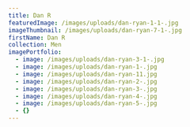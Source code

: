 ```yaml
---
title: Dan R
featuredImage: /images/uploads/dan-ryan-1-1-.jpg
imageThumbnail: /images/uploads/dan-ryan-7-1-.jpg
firstName: Dan R
collection: Men
imagePortfolio:
  - image: /images/uploads/dan-ryan-3-1-.jpg
  - image: /images/uploads/dan-ryan-1-.jpg
  - image: /images/uploads/dan-ryan-11.jpg
  - image: /images/uploads/dan-ryan-2-.jpg
  - image: /images/uploads/dan-ryan-3-.jpg
  - image: /images/uploads/dan-ryan-4-.jpg
  - image: /images/uploads/dan-ryan-5-.jpg
  - {}
---
```


